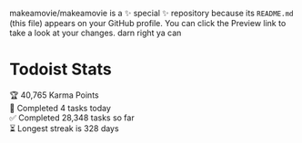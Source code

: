 makeamovie/makeamovie is a ✨ special ✨ repository because its `README.md` (this file) appears on your GitHub profile.
You can click the Preview link to take a look at your changes. darn right ya can

# Todoist Stats

<!-- TODO-IST:START -->
🏆  40,765 Karma Points           
🌸  Completed 4 tasks today           
✅  Completed 28,348 tasks so far           
⏳  Longest streak is 328 days
<!-- TODO-IST:END -->